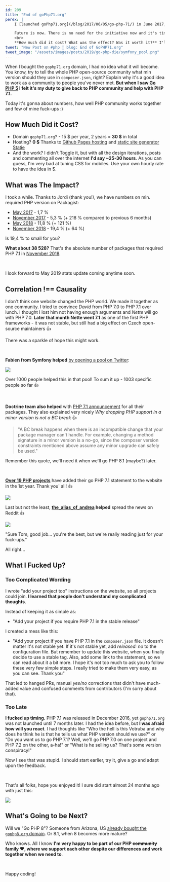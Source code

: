 ```yaml
---
id: 209
title: "End of goPhp71.org"
perex: |
    I [launched goPhp71.org](/blog/2017/06/05/go-php-71/) in June 2017, just 6 months after release of PHP 7.1. In those times nobody was sure what version to require - 7.1? 7.0? Or wait for 7.2?

    Future is now. There is no need for the initiative now and it's time to [let it go](https://zenhabits.net/letting-go).
    <br>
    **How much did it cost? What was the effect? Was it worth it?** I'll share answers to these question so you know what to expect when you start a similar project. Let's get numberz!
tweet: "New Post on #php 🐘 blog: End of GoPHP71.org"
tweet_image: "/assets/images/posts/2019/go-php-die/symfony_pool.png"
---
```


When I bought the `gophp71.org` domain, I had no idea what it will become. You know, try to tell the whole PHP open-source community what min version should they use in `composer.json`, right? Explain why it's a good idea to work as a community to people you've never met. **But when I saw [Go PHP 5](https://www.garfieldtech.com/blog/go-php-5-go) I felt it's my duty to give back to PHP community and help with PHP 7.1.**

Today it's gonna about numbers, how well PHP community works together and few of mine fuck-ups :)

## How Much Did it Cost?

- Domain `gophp71.org`? - 15 $ per year, 2 years = **30 $** in total
- Hosting? **0 $** Thanks to [Github Pages hosting](https://github.com/tomasVotruba/gophp71.org) and [static site generator Statie](https://www.statie.org)
- And the work? I didn't Toggle it, but with all the design iterations, posts and commenting all over the internet **I'd say ~25-30 hours**. As you can guess, I'm very bad at tuning CSS for mobiles. Use your own hourly rate to have the idea in $.

## What was The Impact?

I took a while. Thanks to Jordi (thank you!), we have numbers on min. required PHP version on Packagist:

- [May 2017](https://seld.be/notes/php-versions-stats-2017-1-edition) - 1,7 %
- [November 2017](https://seld.be/notes/php-versions-stats-2017-2-edition) - 5,3 % (+ 218 % compared to previous 6 months)
- [May 2018](https://seld.be/notes/php-versions-stats-2018-1-edition) - 11,8 % (+ 121 %)
- [November 2018](https://blog.packagist.com/php-versions-stats-2018-2-edition) - 19,4 % (+ 64 %)

Is 19,4 % to small for you?

**What about 38 528?** That's the absolute number of packages that required PHP 7.1 in [November 2018](https://packagist.org/statistics).

<br>

I look forward to May 2019 stats update coming anytime soon.

## Correlation !== Causality

I don't think one website changed the PHP world. We made it together as one community. I tried to convince *David* from PHP 7.0 to PHP 7.1 over lunch. I thought I lost him not having enough arguments and *Nette* will go with PHP 7.0. **Later that month Nette went 7.1** as one of the first PHP frameworks - it was not stable, but still had a big effect on Czech open-source maintainers 👍

There was a sparkle of hope this might work.

<br>

**Fabien from Symfony helped** [by opening a pool on Twitter](https://twitter.com/fabpot/status/851558576770252800):

<img src="/assets/images/posts/2019/go-php-die/symfony_pool.png">

Over 1000 people helped this in that pool! To sum it up - 1003 specific people so far 👍

<br>

**Doctrine team also helped** with [PHP 7.1 announcement](https://www.doctrine-project.org/2017/07/25/php-7.1-requirement-and-composer.html) for all their packages. They also explained very nicely *Why dropping PHP support in a minor version is not a BC break* 👍

<blockquote class="blockquote mb-5 mt-5">
"A BC break happens when there is an incompatible change that your package manager can't handle. For example, changing a method signature in a minor version is a no-go, since the composer version constraints mentioned above assume any minor upgrade can safely be used."
</blockquote>

Remember this quote, we'll need it when we'll go PHP 8.1 (maybe?) later.

<br>

[**Over 19 PHP projects**](https://github.com/TomasVotruba/gophp71.org/graphs/contributors) have added their go PHP 7.1 statement to the website in the 1st year. Thank you' all! 👍

<img src="/assets/images/posts/2019/go-php-die/most_active.png" class="img-thumbnail">

Last but not the least, **[the_alias_of_andrea](https://www.reddit.com/r/PHP/comments/6xqa23/go_php_71) helped** spread the news on Reddit 👍

<img src="/assets/images/posts/2019/go-php-die/reddit.png">

<br>

"Sure Tom, good job... you're the best, but we're really reading just for your fuck-ups."

All right...

## What I Fucked Up?

### Too Complicated Wording

I wrote "add your project too" instructions on the website, so all projects could join. **I learned that people don't understand my complicated thoughts**.

Instead of keeping it as simple as:

- "Add your project if you require PHP 7.1 in the stable release"

I created a mess like this:

- "Add your project if you have PHP 7.1 in the `composer.json` file. It doesn't matter it's not stable yet. If it's not stable yet, add *released: no* to the configuration file. But remember to update this website, when you finally decide to use a stable tag. Also, add some link to the statement, so we can read about it a bit more. I hope it's not too much to ask you to follow these very few simple steps. I really tried to make them very easy, as you can see. Thank you"

That led to hanged PRs, manual *yes/no* corrections that didn't have much-added value and confused comments from contributors (I'm sorry about that).

### Too Late

**I fucked up timing.** PHP 7.1 was released in December 2016, yet `gophp71.org` was not launched until 7 months later.
I had the idea before, but **I was afraid how will you react**. I had thoughts like "Who the hell is this Votruba and why does he think he is that he tells us what PHP version should we use?" or "Do you want us to go PHP 7.1? Well, we'll go PHP 7.0 on one project and PHP 7.2 on the other, a-ha!" or "What is he selling us? That's some version conspiracy!"

Now I see that was stupid. I should start earlier, try it, give a go and adapt upon the feedback.

<br>

That's all folks, hope you enjoyed it! I sure did start almost 24 months ago with just this:

<img src="/assets/images/posts/2017/go-php-71/first-version.png">

## What's Going to be Next?

Will we "Go PHP 8"? Someone from Arizona, US [already bought the `gophp8.org` domain](https://gophp8.org).
Or 8.1, when 8 becomes more mature?

Who knows. All I know **I'm very happy to be part of our PHP ~~community~~ family ❤️️, where we support each other despite our differences and work together when we need to**.

<br>

Happy coding!
